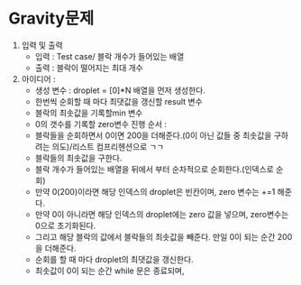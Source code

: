 # Gravity문제 
1. 입력 및 출력
   - 입력 : Test case/ 블락 개수가 들어있는 배열
   - 출력 : 블락이 떨어지는 최대 개수
3. 아이디어 :
   - 생성 변수 : droplet = [0]*N 배열을 먼저 생성한다.
   - 한번씩 순회할 때 마다 최댓값을 갱신할 result 변수
   - 블락의 최솟값을 기록할min 변수
   - 0의 갯수를 기록할 zero변수
   진행 순서 :
   - 블락들을 순회하면서 0이면 200을 더해준다.(0이 아닌 값들 중 최솟값을 구하려는 의도)/리스트 컴프리헨션으로 ㄱㄱ
   - 블락들의 최솟값을 구한다.
   - 블락 개수가 들어있는 배열을 뒤에서 부터 순차적으로 순회한다.(인덱스로 순회)
   - 만약 0(200)이라면 해당 인덱스의 droplet은 빈칸이며, zero 변수는 +=1 해준다.
   - 만약 0이 아니라면 해당 인덱스의 droplet에는 zero 값을 넣으며, zero변수는 0으로 초기화된다.
   - 그리고 해당 블락의 값에서 블락들의 최솟값을 빼준다. 만일 0이 되는 순간 200을 더해준다.
   - 순회를 할 때 마다 droplet의 최댓값을 갱신한다.
   - 최솟값이 0이 되는 순간 while 문은 종료되며, 
